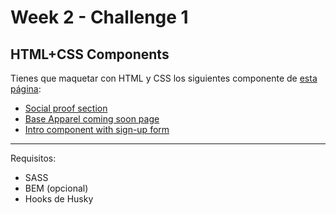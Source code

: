 # Week 2 - Challenge 1

## HTML+CSS Components

Tienes que maquetar con HTML y CSS los siguientes componente de [esta página](https://www.frontendmentor.io/challenges?difficulties=1&types=free):

- [Social proof section](https://www.frontendmentor.io/challenges/social-proof-section-6e0qTv_bA)
- [Base Apparel coming soon page](https://www.frontendmentor.io/challenges/base-apparel-coming-soon-page-5d46b47f8db8a7063f9331a0)
- [Intro component with sign-up form](https://www.frontendmentor.io/challenges/intro-component-with-signup-form-5cf91bd49edda32581d28fd1)

---

Requisitos:

- SASS
- BEM (opcional)
- Hooks de Husky
